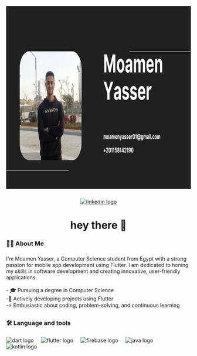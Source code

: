<div align="center">
  <img height="500" src="https://raw.githubusercontent.com/Moamen771/Moamen771/refs/heads/main/Black%20White%20Grayscale%20Portfolio%20Presentation%20(1).jpg"  />
</div>

###

<div align="center">
  <a href="https://www.linkedin.com/in/moamen-yasser-my" target="_blank">
    <img src="https://img.shields.io/static/v1?message=LinkedIn&logo=linkedin&label=&color=0077B5&logoColor=white&labelColor=&style=for-the-badge" height="30" alt="linkedin logo"  />
  </a>
</div>

###

<h1 align="center">hey there 👋</h1>

###

<h3 align="left">👩‍💻  About Me</h3>

###

<p align="left">I'm Moamen Yasser, a Computer Science student from Egypt with a strong passion for mobile app development using Flutter. I am dedicated to honing my skills in software development and creating innovative, user-friendly applications.
<br><br>- 🎓 Pursuing a degree in Computer Science <br>-📱 Actively developing projects using Flutter <br>-⚡️ Enthusiastic about coding, problem-solving, and continuous learning</p>

###

<h3 align="left">🛠 Language and tools</h3>

###

<div align="left">
  <img src="https://cdn.jsdelivr.net/gh/devicons/devicon/icons/dart/dart-original.svg" height="40" alt="dart logo"  />
  <img width="12" />
  <img src="https://cdn.jsdelivr.net/gh/devicons/devicon/icons/flutter/flutter-original.svg" height="40" alt="flutter logo"  />
  <img width="12" />
  <img src="https://cdn.jsdelivr.net/gh/devicons/devicon/icons/firebase/firebase-plain-wordmark.svg" height="40" alt="firebase logo"  />
  <img width="12" />
  <img src="https://cdn.jsdelivr.net/gh/devicons/devicon/icons/java/java-original.svg" height="40" alt="java logo"  />
  <img width="12" />
  <img src="https://cdn.jsdelivr.net/gh/devicons/devicon/icons/kotlin/kotlin-original.svg" height="40" alt="kotlin logo"  />
</div>

###
